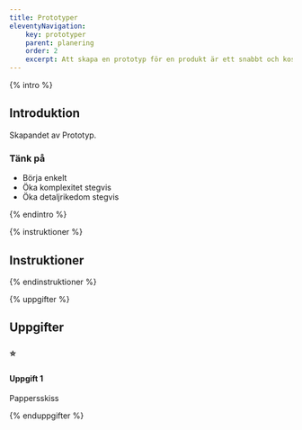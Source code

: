 ```yaml
---
title: Prototyper
eleventyNavigation:
    key: prototyper
    parent: planering
    order: 2
    excerpt: Att skapa en prototyp för en produkt är ett snabbt och kostnadseffektivt sätt att prova den
---
```

{% intro %}

## Introduktion

Skapandet av Prototyp.

### Tänk på
 - Börja enkelt
 - Öka komplexitet stegvis
 - Öka detaljrikedom stegvis

{% endintro %}

{% instruktioner %}

## Instruktioner


{% endinstruktioner %}

{% uppgifter %}

## Uppgifter
### ⭐
#### Uppgift 1

Pappersskiss




{% enduppgifter %}